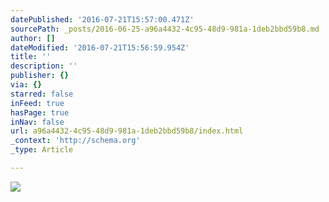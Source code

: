 ```yaml
---
datePublished: '2016-07-21T15:57:00.471Z'
sourcePath: _posts/2016-06-25-a96a4432-4c95-48d9-981a-1deb2bbd59b8.md
author: []
dateModified: '2016-07-21T15:56:59.954Z'
title: ''
description: ''
publisher: {}
via: {}
starred: false
inFeed: true
hasPage: true
inNav: false
url: a96a4432-4c95-48d9-981a-1deb2bbd59b8/index.html
_context: 'http://schema.org'
_type: Article

---
```

![](https://imgflo.herokuapp.com/graph/vahj1ThiexotieMo/12ce3c56cb28083564d2fcc5d8956cfc/croprotate.jpg?cropheight=1385&cropwidth=1088&degrees=0&input=https%3A%2F%2Fthe-grid-user-content.s3-us-west-2.amazonaws.com%2F42d65213-81c5-4944-a07d-e58f3968d402.jpg&x=151&y=0)